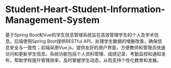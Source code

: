 # Student-Heart-Student-Information-Management-System
基于Spring Boot和Vue的学生信息管理系统旨在高效管理学生的个人及学术信息。后端使用Spring Boot提供RESTful API，处理学生数据的增删改查，确保信息安全与一致性；前端采用Vue.js，提供友好的用户界面，方便教师和管理员快速访问和更新学生信息。系统功能包括个人资料管理、成绩记录、考勤监控和通知发布，帮助学校提升管理效率，及时掌握学生动态，从而支持个性化教育和发展。
